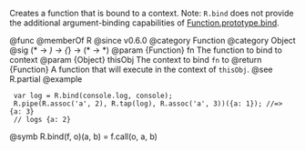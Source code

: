 Creates a function that is bound to a context.
Note: `R.bind` does not provide the additional argument-binding capabilities of
[Function.prototype.bind](https://developer.mozilla.org/en-US/docs/Web/JavaScript/Reference/Global_Objects/Function/bind).

@func
@memberOf R
@since v0.6.0
@category Function
@category Object
@sig (* -> *) -> {*} -> (* -> *)
@param {Function} fn The function to bind to context
@param {Object} thisObj The context to bind `fn` to
@return {Function} A function that will execute in the context of `thisObj`.
@see R.partial
@example

     var log = R.bind(console.log, console);
     R.pipe(R.assoc('a', 2), R.tap(log), R.assoc('a', 3))({a: 1}); //=> {a: 3}
     // logs {a: 2}
@symb R.bind(f, o)(a, b) = f.call(o, a, b)
